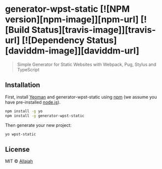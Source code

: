 # generator-wpst-static [![NPM version][npm-image]][npm-url] [![Build Status][travis-image]][travis-url] [![Dependency Status][daviddm-image]][daviddm-url]
> Simple Generator for Static Websites with Webpack, Pug, Stylus and TypeScript

## Installation

First, install [Yeoman](http://yeoman.io) and generator-wpst-static using [npm](https://www.npmjs.com/) (we assume you have pre-installed [node.js](https://nodejs.org/)).

```bash
npm install -g yo
npm install -g generator-wpst-static
```

Then generate your new project:

```bash
yo wpst-static
```

## License

MIT © [Allajah]()

